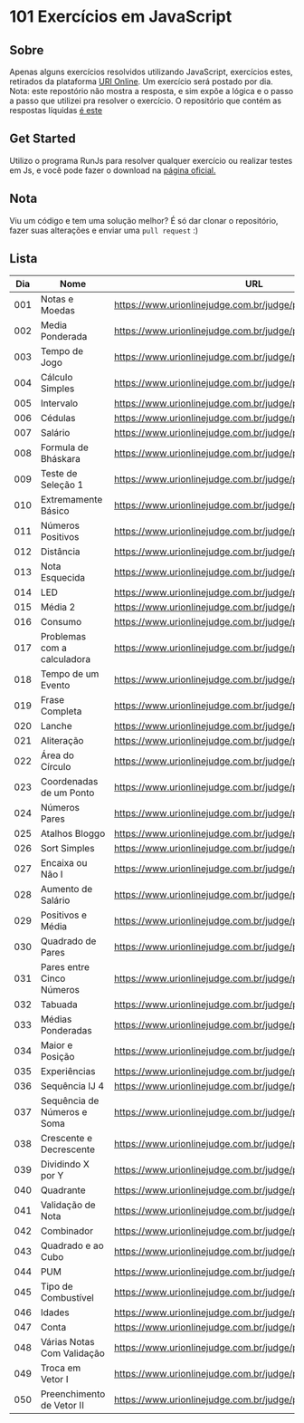 # 101 Exercícios em JavaScript

## Sobre
Apenas alguns exercícios resolvidos utilizando JavaScript, exercícios estes, retirados da plataforma [URI Online](https://www.urionlinejudge.com.br/). Um exercício será postado por dia. 
Nota: este repostório não mostra a resposta, e sim expõe a lógica e o passo a passo que utilizei pra resolver o exercício. O repositório que contém as respostas líquidas [é este](https://github.com/LaksCastro/uri-online-solutions)

## Get Started
Utilizo o programa RunJs para resolver qualquer exercício ou realizar testes em Js, e você pode fazer o download na [página oficial.](https://runjs.dev/)

## Nota
Viu um código e tem uma solução melhor? É só dar clonar o repositório, fazer suas alterações e enviar uma `pull request` :)

## Lista
| Dia | Nome                        | URL                                                           | Tempo/Minutos |
|-----|-----------------------------|---------------------------------------------------------------|---------------|
| 001 | Notas e Moedas              | https://www.urionlinejudge.com.br/judge/pt/problems/view/1021 | 120           |
| 002 | Media Ponderada             | https://www.urionlinejudge.com.br/judge/pt/problems/view/1040 | 120           |
| 003 | Tempo de Jogo               | https://www.urionlinejudge.com.br/judge/pt/problems/view/1047 | 60            |
| 004 | Cálculo Simples             | https://www.urionlinejudge.com.br/judge/pt/problems/view/1010 | 10            |
| 005 | Intervalo                   | https://www.urionlinejudge.com.br/judge/pt/problems/view/1037 | 15            |
| 006 | Cédulas                     | https://www.urionlinejudge.com.br/judge/pt/problems/view/1018 | 10            |
| 007 | Salário                     | https://www.urionlinejudge.com.br/judge/pt/problems/view/1008 | 15            |
| 008 | Formula de Bháskara         | https://www.urionlinejudge.com.br/judge/pt/problems/view/1036 | 15            |
| 009 | Teste de Seleção 1          | https://www.urionlinejudge.com.br/judge/pt/problems/view/1035 | 20            |
| 010 | Extremamente Básico         | https://www.urionlinejudge.com.br/judge/pt/problems/view/1001 | 3             |
| 011 | Números Positivos           | https://www.urionlinejudge.com.br/judge/pt/problems/view/1060 | 7             |
| 012 | Distância                   | https://www.urionlinejudge.com.br/judge/pt/problems/view/1016 | 2             |
| 013 | Nota Esquecida              | https://www.urionlinejudge.com.br/judge/pt/problems/view/3055 | 5             |
| 014 | LED                         | https://www.urionlinejudge.com.br/judge/pt/problems/view/1168 | 15            |
| 015 | Média 2                     | https://www.urionlinejudge.com.br/judge/pt/problems/view/1006 | 4             |
| 016 | Consumo                     | https://www.urionlinejudge.com.br/judge/pt/problems/view/1014 | 2             |
| 017 | Problemas com a calculadora | https://www.urionlinejudge.com.br/judge/pt/problems/view/2694 | 10            |
| 018 | Tempo de um Evento          | https://www.urionlinejudge.com.br/judge/pt/problems/view/1061 | 15            |
| 019 | Frase Completa              | https://www.urionlinejudge.com.br/judge/pt/problems/view/1551 | 15            |
| 020 | Lanche                      | https://www.urionlinejudge.com.br/judge/pt/problems/view/1038 | 5             |
| 021 | Aliteração                  | https://www.urionlinejudge.com.br/judge/pt/problems/view/1263 | 20            |
| 022 | Área do Círculo             | https://www.urionlinejudge.com.br/judge/pt/problems/view/1002 | 5             |
| 023 | Coordenadas de um Ponto     | https://www.urionlinejudge.com.br/judge/pt/problems/view/1041 | 10            |
| 024 | Números Pares               | https://www.urionlinejudge.com.br/judge/pt/problems/view/1059 | 1             |
| 025 | Atalhos Bloggo              | https://www.urionlinejudge.com.br/judge/pt/problems/view/1239 | 60            |
| 026 | Sort Simples                | https://www.urionlinejudge.com.br/judge/pt/problems/view/1042 | 10            |
| 027 | Encaixa ou Não I            | https://www.urionlinejudge.com.br/judge/pt/problems/view/1240 | 10            |
| 028 | Aumento de Salário          | https://www.urionlinejudge.com.br/judge/pt/problems/view/1048 | 5             |
| 029 | Positivos e Média           | https://www.urionlinejudge.com.br/judge/pt/problems/view/1064 | 10            |
| 030 | Quadrado de Pares           | https://www.urionlinejudge.com.br/judge/pt/problems/view/1073 | 8             |
| 031 | Pares entre Cinco Números   | https://www.urionlinejudge.com.br/judge/pt/problems/view/1065 | 2             |
| 032 | Tabuada                     | https://www.urionlinejudge.com.br/judge/pt/problems/view/1078 | 1             |
| 033 | Médias Ponderadas           | https://www.urionlinejudge.com.br/judge/pt/problems/view/1079 | 5             |
| 034 | Maior e Posição             | https://www.urionlinejudge.com.br/judge/pt/problems/view/1080 | 2             |
| 035 | Experiências                | https://www.urionlinejudge.com.br/judge/pt/problems/view/1094 | 15            |
| 036 | Sequência IJ 4              | https://www.urionlinejudge.com.br/judge/pt/problems/view/1098 | 3             |
| 037 | Sequência de Números e Soma | https://www.urionlinejudge.com.br/judge/pt/problems/view/1101 | 8             |
| 038 | Crescente e Decrescente     | https://www.urionlinejudge.com.br/judge/pt/problems/view/1113 | 4             |
| 039 | Dividindo X por Y           | https://www.urionlinejudge.com.br/judge/pt/problems/view/1116 | 10            |
| 040 | Quadrante                   | https://www.urionlinejudge.com.br/judge/pt/problems/view/1115 | 3             |
| 041 | Validação de Nota           | https://www.urionlinejudge.com.br/judge/pt/problems/view/1117 | 5             |
| 042 | Combinador                  | https://www.urionlinejudge.com.br/judge/pt/problems/view/1238 | 10            |
| 043 | Quadrado e ao Cubo          | https://www.urionlinejudge.com.br/judge/pt/problems/view/1143 | 3             |
| 044 | PUM                         | https://www.urionlinejudge.com.br/judge/pt/problems/view/1142 | 3             |
| 045 | Tipo de Combustível         | https://www.urionlinejudge.com.br/judge/pt/problems/view/1134 | 5             |
| 046 | Idades                      | https://www.urionlinejudge.com.br/judge/pt/problems/view/1154 | 3             |
| 047 | Conta                       | https://www.urionlinejudge.com.br/judge/pt/problems/view/1866 | 5             |
| 048 | Várias Notas Com Validação  | https://www.urionlinejudge.com.br/judge/pt/problems/view/1118 | 15            |
| 049 | Troca em Vetor I            | https://www.urionlinejudge.com.br/judge/pt/problems/view/1175 | 2             |
| 050 | Preenchimento de Vetor II   | https://www.urionlinejudge.com.br/judge/pt/problems/view/1177 | 20            |



